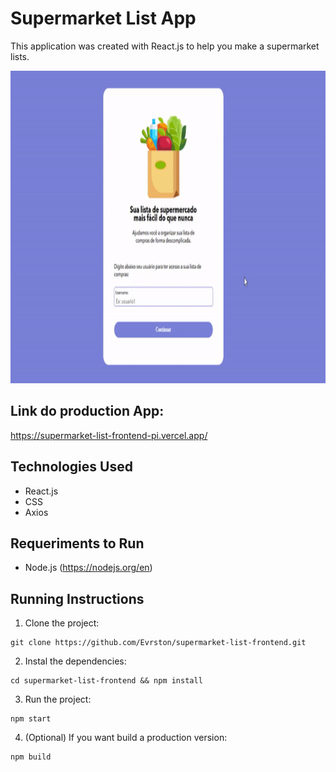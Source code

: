 # Supermarket List App

This application was created with React.js to help you make a supermarket lists.

<p>
  <img height="500" src="https://github.com/Evrston/supermarket-list-frontend/blob/master/public/images/demo.gif">

</p>

## Link do production App:

https://supermarket-list-frontend-pi.vercel.app/

## Technologies Used

- React.js
- CSS
- Axios

## Requeriments to Run

- Node.js (https://nodejs.org/en)

## Running Instructions

1. Clone the project:

```
git clone https://github.com/Evrston/supermarket-list-frontend.git
```

2. Instal the dependencies:

```
cd supermarket-list-frontend && npm install
```

3. Run the project:

```
npm start
```

4. (Optional) If you want build a production version:

```
npm build
```
